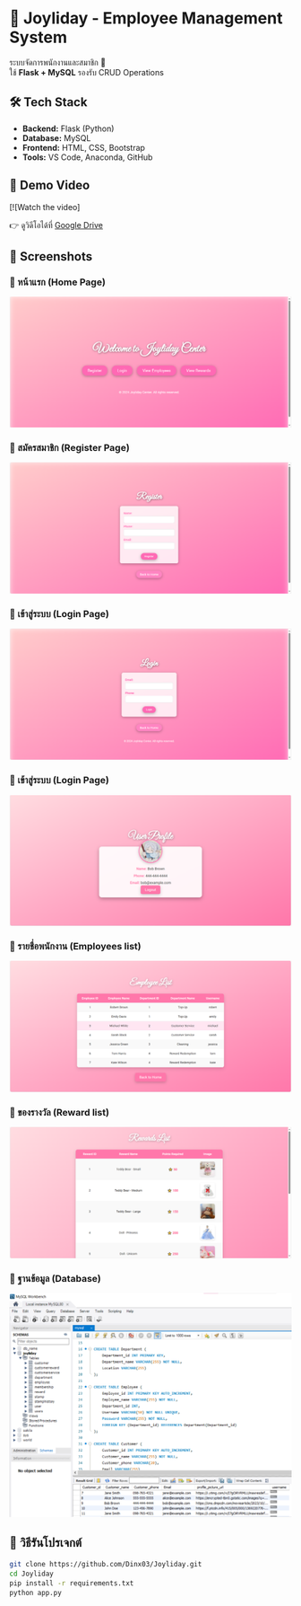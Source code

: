# 🎯 Joyliday - Employee Management System

ระบบจัดการพนักงานและสมาชิก 🎉  
ใช้ **Flask + MySQL** รองรับ CRUD Operations  

## 🛠 Tech Stack
- **Backend:** Flask (Python)
- **Database:** MySQL
- **Frontend:** HTML, CSS, Bootstrap
- **Tools:** VS Code, Anaconda, GitHub

## 🎥 Demo Video
[![Watch the video]

👉 ดูวิดีโอได้ที่ [Google Drive](https://drive.google.com/file/d/1kcrTKREejmyg2Fo946VTjcgNLksZBA-P/view)

## 📸 Screenshots
### 🔹 หน้าแรก (Home Page)
![Home Page](joyliday_port/img_1.png)

### 🔹 สมัครสมาชิก (Register Page)
![Register Page](joyliday_port/img_2.png)

### 🔹 เข้าสู่ระบบ (Login Page)
![Login Page](joyliday_port/img_3.png)

### 🔹 เข้าสู่ระบบ (Login Page)
![Login Page](joyliday_port/img_4.png)

### 🔹 รายชื่อพนักงาน (Employees list)
![Login Page](joyliday_port/img_5.png)

### 🔹 ของรางวัล (Reward list)
![Login Page](joyliday_port/img_6.png)

### 🔹 ฐานข้อมูล (Database)
![Login Page](joyliday_port/img_7.png)

## 🚀 วิธีรันโปรเจกต์
```sh
git clone https://github.com/Dinx03/Joyliday.git
cd Joyliday
pip install -r requirements.txt
python app.py
